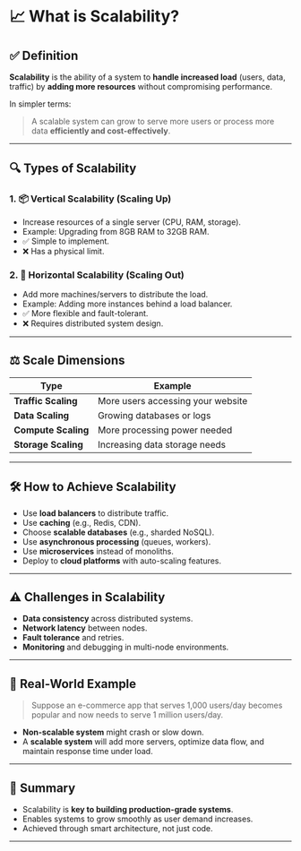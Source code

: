 
# 📈 What is Scalability?

## ✅ Definition
**Scalability** is the ability of a system to **handle increased load** (users, data, traffic) by **adding more resources** without compromising performance.

In simpler terms:
> A scalable system can grow to serve more users or process more data **efficiently and cost-effectively**.

---

## 🔍 Types of Scalability

### 1. 📦 Vertical Scalability (Scaling Up)
- Increase resources of a single server (CPU, RAM, storage).
- Example: Upgrading from 8GB RAM to 32GB RAM.
- ✅ Simple to implement.
- ❌ Has a physical limit.

### 2. 🧱 Horizontal Scalability (Scaling Out)
- Add more machines/servers to distribute the load.
- Example: Adding more instances behind a load balancer.
- ✅ More flexible and fault-tolerant.
- ❌ Requires distributed system design.

---

## ⚖️ Scale Dimensions

| Type              | Example                         |
|-------------------|----------------------------------|
| **Traffic Scaling**     | More users accessing your website |
| **Data Scaling**        | Growing databases or logs         |
| **Compute Scaling**     | More processing power needed      |
| **Storage Scaling**     | Increasing data storage needs     |

---

## 🛠️ How to Achieve Scalability

- Use **load balancers** to distribute traffic.
- Use **caching** (e.g., Redis, CDN).
- Choose **scalable databases** (e.g., sharded NoSQL).
- Use **asynchronous processing** (queues, workers).
- Use **microservices** instead of monoliths.
- Deploy to **cloud platforms** with auto-scaling features.

---

## ⚠️ Challenges in Scalability

- **Data consistency** across distributed systems.
- **Network latency** between nodes.
- **Fault tolerance** and retries.
- **Monitoring** and debugging in multi-node environments.

---

## 🧠 Real-World Example
> Suppose an e-commerce app that serves 1,000 users/day becomes popular and now needs to serve 1 million users/day.

- **Non-scalable system** might crash or slow down.
- A **scalable system** will add more servers, optimize data flow, and maintain response time under load.

---

## 📌 Summary

- Scalability is **key to building production-grade systems**.
- Enables systems to grow smoothly as user demand increases.
- Achieved through smart architecture, not just code.

---
